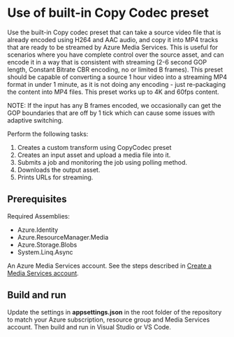 # Use of built-in Copy Codec preset

Use the built-in Copy codec preset that can take a source video file that is already encoded using H264 and AAC audio, and copy it into MP4 tracks that are ready to be streamed by Azure Media Services.
This is useful for scenarios where you have complete control over the source asset, and can encode it in a way that is consistent with streaming (2-6 second GOP length, Constant Bitrate CBR encoding, no or limited B frames).
This preset should be capable of converting a source 1 hour video into a streaming MP4 format in under 1 minute, as it is not doing any encoding - just re-packaging the content into MP4 files.
This preset works up to 4K and 60fps content.

NOTE: If the input has any B frames encoded, we occasionally can get the GOP boundaries that are off by 1 tick which can cause some issues with adaptive switching.

Perform the following tasks:

1. Creates a custom transform using CopyCodec preset
1. Creates an input asset and upload a media file into it.
1. Submits a job and monitoring the job using polling method.
1. Downloads the output asset.
1. Prints URLs for streaming.

## Prerequisites

Required Assemblies:

* Azure.Identity
* Azure.ResourceManager.Media
* Azure.Storage.Blobs
* System.Linq.Async

An Azure Media Services account. See the steps described in [Create a Media Services account](https://learn.microsoft.com/azure/media-services/latest/account-create-how-to).

## Build and run

Update the settings in **appsettings.json** in the root folder of the repository to match your Azure subscription, resource group and Media Services account.
Then build and run in Visual Studio or VS Code.
